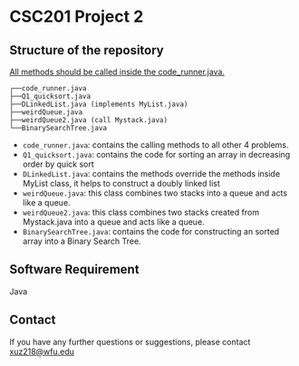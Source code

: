 # CSC201 Project 2

## Structure of the repository

<u>All methods should be called inside the code_runner.java.</u>

```
┌──code_runner.java
├──Q1_quicksort.java
├──DLinkedList.java (implements MyList.java)
├──weirdQueue.java
├──weirdQueue2.java (call Mystack.java)
└──BinarySearchTree.java
```

- `code_runner.java`: contains the calling methods to all other 4 problems.
- `Q1_quicksort.java`: contains the code for sorting an array in decreasing order by quick sort
- `DLinkedList.java`: contains the methods override the methods inside MyList class, it helps to construct a doubly linked list
- `weirdQueue.java`: this class combines two stacks into a queue and acts like a queue.
- `weirdQueue2.java`: this class combines two stacks created from Mystack.java into a queue and acts like a queue.
- `BinarySearchTree.java`: contains the code for constructing an sorted array into a Binary Search Tree.

## Software Requirement

Java

## Contact

If you have any further questions or suggestions, please contact xuz218@wfu.edu
